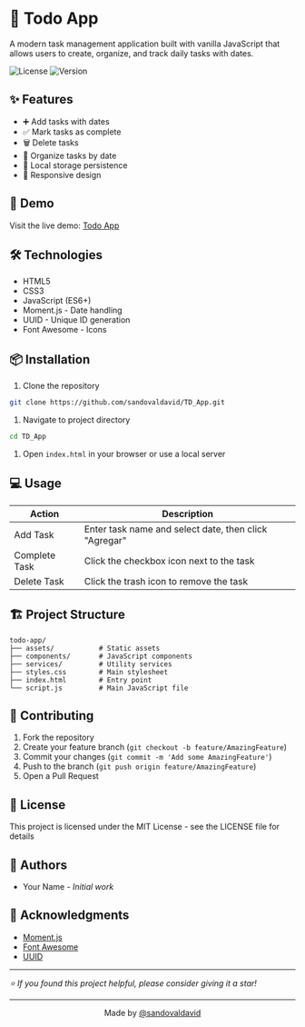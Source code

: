 # 📝 Todo App

A modern task management application built with vanilla JavaScript that allows users to create, organize, and track daily tasks with dates.

![License](https://img.shields.io/badge/license-MIT-blue.svg)
![Version](https://img.shields.io/badge/version-1.0.0-green.svg)

## ✨ Features

- ➕ Add tasks with dates
- ✅ Mark tasks as complete
- 🗑️ Delete tasks
- 📅 Organize tasks by date
- 💾 Local storage persistence
- 📱 Responsive design

## 🚀 Demo

Visit the live demo: [Todo App](https://td-app.devprojects.tech)

## 🛠️ Technologies

- HTML5
- CSS3
- JavaScript (ES6+)
- Moment.js - Date handling
- UUID - Unique ID generation
- Font Awesome - Icons

## 📦 Installation

1. Clone the repository

```bash
git clone https://github.com/sandovaldavid/TD_App.git
```

1. Navigate to project directory

```bash
cd TD_App
```

1. Open `index.html` in your browser or use a local server

## 💻 Usage

| Action | Description |
|--------|-------------|
| Add Task | Enter task name and select date, then click "Agregar" |
| Complete Task | Click the checkbox icon next to the task |
| Delete Task | Click the trash icon to remove the task |

## 🏗️ Project Structure

``` note
todo-app/
├── assets/           # Static assets
├── components/       # JavaScript components
├── services/         # Utility services
├── styles.css        # Main stylesheet
├── index.html        # Entry point
└── script.js         # Main JavaScript file
```

## 🤝 Contributing

1. Fork the repository
2. Create your feature branch (`git checkout -b feature/AmazingFeature`)
3. Commit your changes (`git commit -m 'Add some AmazingFeature'`)
4. Push to the branch (`git push origin feature/AmazingFeature`)
5. Open a Pull Request

## 📄 License

This project is licensed under the MIT License - see the LICENSE file for details

## 👥 Authors

- Your Name - *Initial work*

## 🙏 Acknowledgments

- [Moment.js](https://momentjs.com/)
- [Font Awesome](https://fontawesome.com/)
- [UUID](https://github.com/uuidjs/uuid)

---
*⭐️ If you found this project helpful, please consider giving it a star!*

---
<p align="center">
Made by <a href="https://github.com/sandovaldavid">@sandovaldavid</a>
</p>
